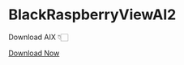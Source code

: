 # BlackRaspberryViewAI2

Download AIX 👇🏻

<a href="https://github.com/bextdev797/BlackRaspberryViewAI2/blob/main/com.brandonang.blackraspberryview.aix">Download Now</a>
